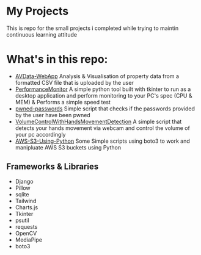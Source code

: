 # My Projects

<p align="center">
<p>This is repo for the small projects i completed while trying to maintin continuous learning attitude</p>


# What's in this repo:

- [AVData-WebApp](https://github.com/Kazaz-Or/my-projects/tree/develop/AVData-WebApn) Analysis & Visualisation of property data from a formatted CSV file that is uploaded by the user
- [PerformanceMonitor](https://github.com/Kazaz-Or/my-projects/tree/develop/PerformanceMonitor) A simple python tool built with tkinter to run as a desktop application and perform monitoring to your PC's spec (CPU & MEM) & Performs a simple speed test
- [pwned-passwords](https://github.com/Kazaz-Or/my-projects/tree/develop/pwned-passwords) Simple script that checks if the passwords provided by the user have been pwned
- [VolumeControlWithHandsMovementDetection](https://github.com/Kazaz-Or/my-projects/tree/develop/VolumeControlWithHandsMovementDetection) A simple script that detects your hands movement via webcam and control the volume of your pc accordingly
- [AWS-S3-Using-Python](https://github.com/Kazaz-Or/projects-and-scripts/tree/develop/AWS-S3-WithPython) Some Simple scripts using boto3 to work and manipluate AWS S3 buckets using Python


## Frameworks & Libraries

- Django
- Pillow
- sqlite
- Tailwind
- Charts.js
- Tkinter
- psutil
- requests
- OpenCV
- MediaPipe
- boto3

